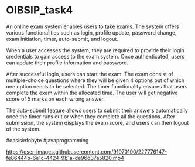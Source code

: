 # OIBSIP_task4
An online exam system enables users to take exams. The system offers various functionalities such as login, profile update, password change, exam initiation, timer, auto-submit, and logout.

When a user accesses the system, they are required to provide their login credentials to gain access to the exam system. Once authenticated, users can update their profile information and password.

After successful login, users can start the exam. The exam consist of multiple-choice questions where they will be given 4 options out of which one option needs to be selected. The timer functionality ensures that users complete the exam within the allocated time.
The user will get negative score of 5 marks on each wrong answer.

The auto-submit feature allows users to submit their answers automatically once the timer runs out or when they complete all the questions. After submission, the system displays the exam score, and users can then logout of the system.

#oasisinfobyte #javaprogramming 



https://user-images.githubusercontent.com/91070190/227776147-fe86444b-6e1c-4424-9b1a-de96d37a5820.mp4

